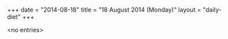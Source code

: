 +++
date = "2014-08-18"
title = "18 August 2014 (Monday)"
layout = "daily-diet"
+++


\<no entries\>
